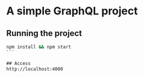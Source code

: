 # A simple GraphQL project
## Running the project

````cmd
npm install && npm start
```

## Access
http://localhost:4000


